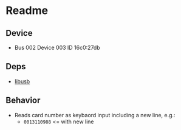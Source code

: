 # Readme

## Device

* Bus 002 Device 003 ID 16c0:27db

## Deps

* [libusb](http://dcuddeback.github.io/libusb-rs/libusb/)

## Behavior

* Reads card number as keybaord input including a new line, e.g.:
  * `0013110988` <= with new line
